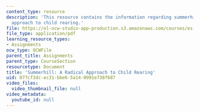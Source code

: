 ```yaml
---
content_type: resource
description: 'This resource contains the information regarding summerhill: a radical
  approach to child rearing.'
file: https://ol-ocw-studio-app-production.s3.amazonaws.com/courses/es-291-learning-seminar-experiments-in-education-spring-2003/077cf3dcec31bbe65a140991e738f687_MITES_291S03_9a_summerhil.pdf
file_type: application/pdf
learning_resource_types:
- Assignments
ocw_type: OCWFile
parent_title: Assignments
parent_type: CourseSection
resourcetype: Document
title: 'Summerhill: A Radical Approach to Child Rearing'
uid: 077cf3dc-ec31-bbe6-5a14-0991e738f687
video_files:
  video_thumbnail_file: null
video_metadata:
  youtube_id: null
---
```

